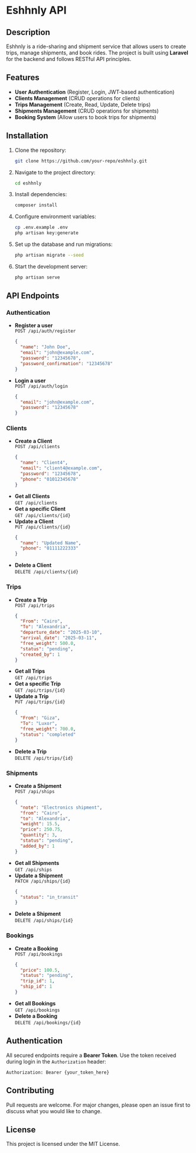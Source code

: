# Eshhnly API

## Description
Eshhnly is a ride-sharing and shipment service that allows users to create trips, manage shipments, and book rides. The project is built using **Laravel** for the backend and follows RESTful API principles.

## Features
- **User Authentication** (Register, Login, JWT-based authentication)
- **Clients Management** (CRUD operations for clients)
- **Trips Management** (Create, Read, Update, Delete trips)
- **Shipments Management** (CRUD operations for shipments)
- **Booking System** (Allow users to book trips for shipments)

## Installation
1. Clone the repository:
   ```bash
   git clone https://github.com/your-repo/eshhnly.git
   ```
2. Navigate to the project directory:
   ```bash
   cd eshhnly
   ```
3. Install dependencies:
   ```bash
   composer install
   ```
4. Configure environment variables:
   ```bash
   cp .env.example .env
   php artisan key:generate
   ```
5. Set up the database and run migrations:
   ```bash
   php artisan migrate --seed
   ```
6. Start the development server:
   ```bash
   php artisan serve
   ```

## API Endpoints

### **Authentication**
- **Register a user**  
  `POST /api/auth/register`
  ```json
  {
    "name": "John Doe",
    "email": "john@example.com",
    "password": "12345678",
    "password_confirmation": "12345678"
  }
  ```
- **Login a user**  
  `POST /api/auth/login`
  ```json
  {
    "email": "john@example.com",
    "password": "12345678"
  }
  ```

### **Clients**
- **Create a Client**  
  `POST /api/clients`
  ```json
  {
    "name": "Client4",
    "email": "client4@example.com",
    "password": "12345678",
    "phone": "01012345678"
  }
  ```
- **Get all Clients**  
  `GET /api/clients`
- **Get a specific Client**  
  `GET /api/clients/{id}`
- **Update a Client**  
  `PUT /api/clients/{id}`
  ```json
  {
    "name": "Updated Name",
    "phone": "01111222333"
  }
  ```
- **Delete a Client**  
  `DELETE /api/clients/{id}`

### **Trips**
- **Create a Trip**  
  `POST /api/trips`
  ```json
  {
    "From": "Cairo",
    "To": "Alexandria",
    "departure_date": "2025-03-10",
    "arrival_date": "2025-03-11",
    "free_weight": 500.0,
    "status": "pending",
    "created_by": 1
  }
  ```
- **Get all Trips**  
  `GET /api/trips`
- **Get a specific Trip**  
  `GET /api/trips/{id}`
- **Update a Trip**  
  `PUT /api/trips/{id}`
  ```json
  {
    "From": "Giza",
    "To": "Luxor",
    "free_weight": 700.0,
    "status": "completed"
  }
  ```
- **Delete a Trip**  
  `DELETE /api/trips/{id}`

### **Shipments**
- **Create a Shipment**  
  `POST /api/ships`
  ```json
  {
    "note": "Electronics shipment",
    "from": "Cairo",
    "to": "Alexandria",
    "weight": 15.5,
    "price": 250.75,
    "quantity": 3,
    "status": "pending",
    "added_by": 1
  }
  ```
- **Get all Shipments**  
  `GET /api/ships`
- **Update a Shipment**  
  `PATCH /api/ships/{id}`
  ```json
  {
    "status": "in_transit"
  }
  ```
- **Delete a Shipment**  
  `DELETE /api/ships/{id}`

### **Bookings**
- **Create a Booking**  
  `POST /api/bookings`
  ```json
  {
    "price": 100.5,
    "status": "pending",
    "trip_id": 1,
    "ship_id": 1
  }
  ```
- **Get all Bookings**  
  `GET /api/bookings`
- **Delete a Booking**  
  `DELETE /api/bookings/{id}`

## Authentication
All secured endpoints require a **Bearer Token**. Use the token received during login in the `Authorization` header:
```http
Authorization: Bearer {your_token_here}
```

## Contributing
Pull requests are welcome. For major changes, please open an issue first to discuss what you would like to change.

## License
This project is licensed under the MIT License.

